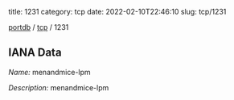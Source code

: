 title: 1231
category: tcp
date: 2022-02-10T22:46:10
slug: tcp/1231

[portdb](/) / [tcp](/category/tcp.html) / 1231


## IANA Data

_Name:_ menandmice-lpm

_Description:_ menandmice-lpm

